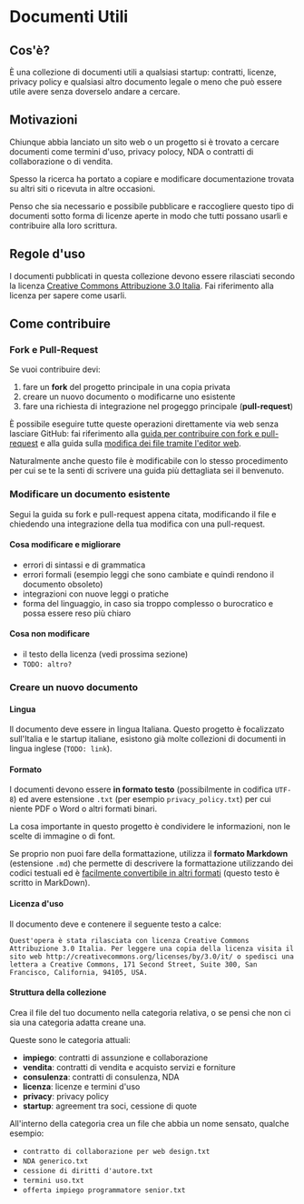 # Documenti Utili

## Cos'è?

È una collezione di documenti utili a qualsiasi startup: contratti, licenze, privacy policy e qualsiasi altro documento legale o meno che può essere utile avere senza doverselo andare a cercare.

## Motivazioni

Chiunque abbia lanciato un sito web o un progetto si è trovato a cercare documenti come termini d'uso, privacy polocy, NDA o contratti di collaborazione o di vendita.

Spesso la ricerca ha portato a copiare e modificare documentazione trovata su altri siti o ricevuta in altre occasioni.

Penso che sia necessario e possibile pubblicare e raccogliere questo tipo di documenti sotto forma di licenze aperte in modo che tutti possano usarli e contribuire alla loro scrittura.

## Regole d'uso

I documenti pubblicati in questa collezione devono essere rilasciati secondo la licenza [Creative Commons Attribuzione 3.0 Italia](http://creativecommons.org/licenses/by/3.0/it/). Fai riferimento alla licenza per sapere come usarli.

## Come contribuire

### Fork e Pull-Request

Se vuoi contribuire devi:

1. fare un **fork** del progetto principale in una copia privata
2. creare un nuovo documento o modificarne uno esistente 
3. fare una richiesta di integrazione nel progeggo principale (**pull-request**)

È possibile eseguire tutte queste operazioni direttamente via web senza lasciare GitHub: fai riferimento alla [guida per contribuire con fork e pull-request](https://help.github.com/articles/fork-a-repo) e alla guida sulla [modifica dei file tramite l'editor web](https://github.com/blog/905-edit-like-an-ace).

Naturalmente anche questo file è modificabile con lo stesso procedimento per cui se te la senti di scrivere una guida più dettagliata sei il benvenuto.

### Modificare un documento esistente

Segui la guida su fork e pull-request appena citata, modificando il file e chiedendo una integrazione della tua modifica con una pull-request.

#### Cosa modificare e migliorare

* errori di sintassi e di grammatica
* errori formali (esempio leggi che sono cambiate e quindi rendono il documento obsoleto)
* integrazioni con nuove leggi o pratiche
* forma del linguaggio, in caso sia troppo complesso o burocratico e possa essere reso più chiaro

#### Cosa non modificare

* il testo della licenza (vedi prossima sezione)
* `TODO: altro?`

### Creare un nuovo documento

#### Lingua

Il documento deve essere in lingua Italiana. Questo progetto è focalizzato sull'Italia e le startup italiane, esistono già molte collezioni di documenti in lingua inglese (`TODO: link`).

#### Formato

I documenti devono essere **in formato testo** (possibilmente in codifica `UTF-8`) ed avere estensione `.txt` (per esempio `privacy_policy.txt`) per cui niente PDF o Word o altri formati binari.

La cosa importante in questo progetto è condividere le informazioni, non le scelte di immagine o di font.

Se proprio non puoi fare della formattazione, utilizza il **formato Markdown** (estensione `.md`) che permette di descrivere la formattazione utilizzando dei codici testuali ed è [facilmente convertibile in altri formati](http://johnmacfarlane.net/pandoc/) (questo testo è scritto in MarkDown).

#### Licenza d'uso

Il documento deve e contenere il seguente testo a calce:

```
Quest'opera è stata rilasciata con licenza Creative Commons Attribuzione 3.0 Italia. Per leggere una copia della licenza visita il sito web http://creativecommons.org/licenses/by/3.0/it/ o spedisci una lettera a Creative Commons, 171 Second Street, Suite 300, San Francisco, California, 94105, USA.
```

#### Struttura della collezione

Crea il file del tuo documento nella categoria relativa, o se pensi che non ci sia una categoria adatta creane una.

Queste sono le categoria attuali:

* **impiego**: contratti di assunzione e collaborazione
* **vendita**: contratti di vendita e acquisto servizi e forniture
* **consulenza**: contratti di consulenza, NDA
* **licenza**: licenze e termini d'uso
* **privacy**: privacy policy
* **startup**: agreement tra soci, cessione di quote

All'interno della categoria crea un file che abbia un nome sensato, qualche esempio:

* `contratto di collaborazione per web design.txt`
* `NDA generico.txt`
* `cessione di diritti d'autore.txt`
* `termini uso.txt`
* `offerta impiego programmatore senior.txt`
